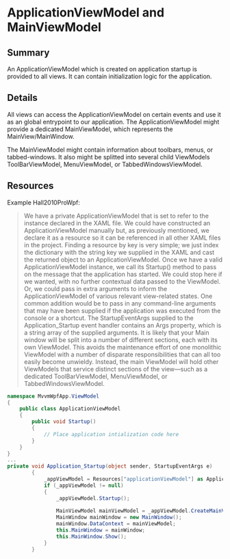 # ApplicationViewModel and MainViewModel

## Summary
An ApplicationViewModel which is created on application startup is provided to all views. It can contain initialization logic for the application.

## Details
All views can access the ApplicationViewModel on certain events and use it as an global entrypoint to our application. The ApplicationViewModel might provide a dedicated MainViewModel, which represents the MainView/MainWindow.

The MainViewModel might contain information about toolbars, menus, or tabbed-windows. It also might be splitted into several child ViewModels ToolBarViewModel, MenuViewModel, or TabbedWindowsViewModel.

## Resources
Example Hall2010ProWpf:
> We have a private ApplicationViewModel that is set to refer to the instance declared in the XAML file. We could have constructed an ApplicationViewModel manually but, as previously mentioned, we declare it as a resource so it can be referenced in all other XAML files in the project. Finding a resource by key is very simple; we just index the dictionary with the string key we supplied in the XAML and cast the returned object to an ApplicationViewModel.
> Once we have a valid ApplicationViewModel instance, we call its Startup() method to pass on the message that the application has started. We could stop here if we wanted, with no further contextual data passed to the ViewModel. Or, we could pass in extra arguments to inform the ApplicationViewModel of various relevant view-related states. One common addition would be to pass in any command-line arguments that may have been supplied if the application was executed from the console or a shortcut. The StartupEventArgs supplied to the Application_Startup event handler contains an Args property, which is a string array of the supplied arguments.
> It is likely that your Main window will be split into a number of different sections, each with its own ViewModel. This avoids the maintenance effort of one monolithic ViewModel with a number of disparate responsibilities that can all too easily become unwieldy. Instead, the main ViewModel will hold other ViewModels that service distinct sections of the view—such as a dedicated ToolBarViewModel, MenuViewModel, or TabbedWindowsViewModel.

```cs
namespace MvvmWpfApp.ViewModel
{
    public class ApplicationViewModel
    {
        public void Startup()
        {
            // Place application intialization code here
        }
    }
}
...
private void Application_Startup(object sender, StartupEventArgs e)
        {
            _appViewModel = Resources["applicationViewModel"] as ApplicationViewModel;
            if (_appViewModel != null)
            {
                _appViewModel.Startup();
             
                MainViewModel mainViewModel = _appViewModel.CreateMainViewModel();
                MainWindow mainWindow = new MainWindow();
                mainWindow.DataContext = mainViewModel;
                this.MainWindow = mainWindow;
                this.MainWindow.Show();
            }
        }
```
